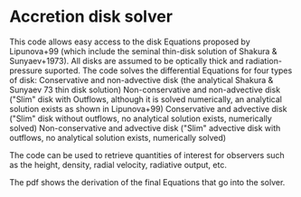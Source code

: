 # Accretion disk solver
This code allows easy access to the disk Equations proposed by Lipunova+99 (which include the seminal thin-disk solution of Shakura & Sunyaev+1973). All disks are assumed to be optically thick and radiation-pressure suported.
The code solves the differential Equations for four types of disk:
Conservative and non-advective disk (the analytical Shakura & Sunyaev 73 thin disk solution)
Non-conservative and non-advective disk ("Slim" disk with Outflows, although it is solved numerically, an analytical solution exists as shown in Lipunova+99)
Conservative and advective disk ("Slim" disk without outflows, no analytical solution exists, numerically solved)
Non-conservative and advective disk ("Slim" advective disk with outflows, no analytical solution exists, numerically solved)

The code can be used to retrieve quantities of interest for observers such as the height, density, radial velocity, radiative output, etc.

The pdf shows the derivation of the final Equations that go into the solver.
